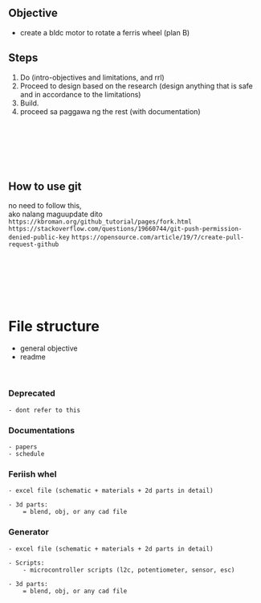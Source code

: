 ## Objective
 - create a bldc motor to rotate a ferris wheel (plan B) 

## Steps
1. Do (intro-objectives and limitations, and rrl)
2. Proceed to design based on the research (design anything that is safe and in accordance to the limitations)
3. Build.
4. proceed sa paggawa ng the rest (with documentation)




<br>
<br>
<br>
<br>
<br>

## How to use git
no need to follow this, <br>
ako nalang maguupdate dito <br>
`https://kbroman.org/github_tutorial/pages/fork.html`
`https://stackoverflow.com/questions/19660744/git-push-permission-denied-public-key`
`https://opensource.com/article/19/7/create-pull-request-github`


 


<br>
<br>
<br>
<br>
<br>

# File structure
- general objective
- readme
<br>

### Deprecated
    - dont refer to this 


### Documentations
	- papers
    - schedule


### Feriish whel
	- excel file (schematic + materials + 2d parts in detail)

	- 3d parts:
		= blend, obj, or any cad file

### Generator
	- excel file (schematic + materials + 2d parts in detail)

    - Scripts:
        - microcontroller scripts (l2c, potentiometer, sensor, esc)
	
	- 3d parts:
		= blend, obj, or any cad file
